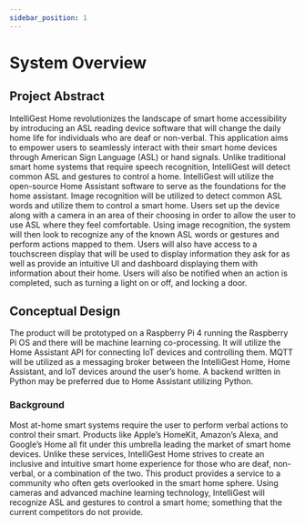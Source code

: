 ```yaml
---
sidebar_position: 1
---
```


# System Overview

## Project Abstract

IntelliGest Home revolutionizes the landscape of smart home accessibility by introducing an ASL reading device software that will change the daily home life for individuals who are deaf or non-verbal. This application aims to empower users to seamlessly interact with their smart home devices through American Sign Language (ASL) or hand signals. Unlike traditional smart home systems that require speech recognition, IntelliGest will detect common ASL and gestures to control a home. IntelliGest will utilize the open-source Home Assistant software to serve as the foundations for the home assistant. Image recognition will be utilized to detect common ASL words and utilize them to control a smart home. Users set up the device along with a camera in an area of their choosing in order to allow the user to use ASL where they feel comfortable. Using image recognition, the system will then look to recognize any of the known ASL words or gestures and perform actions mapped to them. Users will also have access to a touchscreen display that will be used to display information they ask for as well as provide an intuitive UI and dashboard displaying them with information about their home. Users will also be notified when an action is completed, such as turning a light on or off, and locking a door.

## Conceptual Design

The product will be prototyped on a Raspberry Pi 4 running the Raspberry Pi OS and there will be machine learning co-processing. It will utilize the Home Assistant API for connecting IoT devices and controlling them. MQTT will be utilized as a messaging broker between the IntelliGest Home, Home Assistant, and IoT devices around the user’s home. A backend written in Python may be preferred due to Home Assistant utilizing Python. 

### Background
Most at-home smart systems require the user to perform verbal actions to control their smart. Products like Apple’s HomeKit, Amazon’s Alexa, and Google’s Home all fit under this umbrella leading the market of smart home devices. Unlike these services, IntelliGest Home strives to create an inclusive and intuitive smart home experience for those who are deaf, non-verbal, or a combination of the two. This product provides a service to a community who often gets overlooked in the smart home sphere. Using cameras and advanced machine learning technology, IntelliGest will recognize ASL and gestures to control a smart home; something that the current competitors do not provide.  
